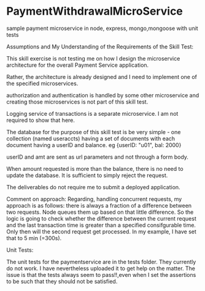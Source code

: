 # PaymentWithdrawalMicroService
sample payment microservice in node, express, mongo,mongoose with unit tests

Assumptions and My Understanding of the Requirements of the Skill Test: 

This skill exercise is not testing me on how I design the microservice architecture for the overall Payment Service application. 

Rather, the architecture is already designed and I need to implement one of the specified microservices.

authorization and authentication is handled by some other microservice and creating those microservices is not part of this skill test. 

Logging service of transactions is a separate microservice. I am not required to show that here. 

The database for the purpose of this skill test is be very simple -  one collection (named useraccts) having a set of documents with each document having a userID and balance. eg {userID: "u01", bal: 2000}

userID and amt are sent as url parameters and not through a form body. 

When amount requested is more than the balance, there is no need to update the database. It is sufficient to simply reject the request.



The deliverables do not require me to submit a deployed application. 

Comment on approach: 
Regarding, handling concurrent requests, my approach is as follows: there is always a fraction of a difference between two requests. Node queues them up based on that little difference. So the logic is going to check whether the difference between the current request and the last transaction time is greater than a specified consifgurable time. Only then will the second request get processed. In my example, I have set that to 5 min (=300s).

Unit Tests: 

The unit tests for the paymentservice are in the tests folder. They currently do not work. I have nevertheless uploaded it to get help on the matter. The issue is that the tests always seem to pass!!,even when I set the assertions to be such that they should not be satisfied.  


